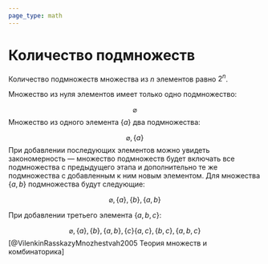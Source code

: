 ```yaml
---
page_type: math
---
```


# Количество подмножеств

Количество подмножеств множества из $n$ элементов равно $2^n$.

Множество из нуля элементов имеет только одно подмножество:

$$
\varnothing
$$
Множество из одного элемента $\{a\}$ два подмножества:

$$
\varnothing, \{a\}
$$
При добавлении последующих элементов можно увидеть закономерность — множество подмножеств будет включать все подмножества с предыдущего этапа и дополнительно те же подмножества с добавленным к ним новым элементом. Для множества $\{a, b\}$ подмножества будут следующие:

$$
\varnothing, \{a\}, \{b\}, \{a, b\}
$$

При добавлении третьего элемента $\{a, b, c\}$:

$$
\varnothing, \{a\}, \{b\}, \{a, b\}, \{c\} \{a, c\}, \{b, c\}, \{a, b, c\}
$$
[@VilenkinRasskazyMnozhestvah2005 Теория множеств и комбинаторика]

